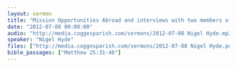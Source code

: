 ```yaml
---
layout: sermon
title: "Mission Opportunities Abroad and interviews with two members of the congregation"
date: "2012-07-08 00:00:00"
audio: "http://media.coggesparish.com/sermons/2012-07-08 Nigel Hyde.mp3"
speaker: "Nigel Hyde"
files: ["http://media.coggesparish.com/sermons/2012-07-08 Nigel Hyde.pdf"]
bible_passages: ["Matthew 25:31-46"]
---
```

